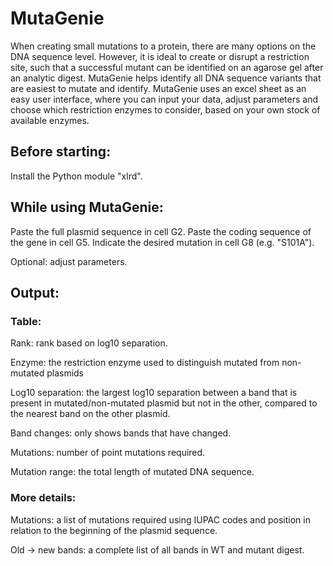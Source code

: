 # MutaGenie
When creating small mutations to a protein, there are many options on the DNA sequence level. However, it is ideal to create or disrupt a restriction site, such that a successful mutant can be identified on an agarose gel after an analytic digest. MutaGenie helps identify all DNA sequence variants that are easiest to mutate and identify.
MutaGenie uses an excel sheet as an easy user interface, where you can input your data, adjust parameters and choose which restriction enzymes to consider, based on your own stock of available enzymes.

## Before starting:

Install the Python module "xlrd".

## While using MutaGenie:

Paste the full plasmid sequence in cell G2. Paste the coding sequence of the gene in cell G5. Indicate the desired mutation in cell G8 (e.g. "S101A").

Optional: adjust parameters.

## Output:

### Table:
Rank: rank based on log10 separation.

Enzyme: the restriction enzyme used to distinguish mutated from non-mutated plasmids

Log10 separation: the largest log10 separation between a band that is present in mutated/non-mutated plasmid but not in the other, compared to the nearest band on the other plasmid.

Band changes: only shows bands that have changed.

Mutations: number of point mutations required.

Mutation range: the total length of mutated DNA sequence.

### More details:
Mutations: a list of mutations required using IUPAC codes and position in relation to the beginning of the plasmid sequence.

Old -> new bands: a complete list of all bands in WT and mutant digest.
